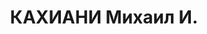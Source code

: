 ---
title: КАХИАНИ Михаил И.
description: (1896–12.1937) — партийный деятель. Род. в Батуми. Окончил Московский
  коммерческий институт. Член РСДРП(б) с 1917 г. В 1917–1918 гг. секретарь Замоскворецкого
  рабочего комитета (Москва), член Батумского комитета РСДРП(б). В 1918–1920 гг. член
  Президиума Замоскворецкого райкома РКП(б), член Исполкома Замоскворецкого райсовета
  (Москва), затем в РККА. В 1920–1921 гг. член Бакинского комитета КП(б) Азербайджана,
  ответственный секретарь Тифлисского комитета КП(б) Грузии. В 1923–1924 гг. секретарь
  ЦК КП(б) Грузии. В 1924–1930 гг. ответственный — 1-й секретарь ЦК КП(б) Грузии.
  В 1930–1931 гг. 2-й секретарь Средне-Азиатского бюро ЦК ВКП(б). В 1930–1934 гг.
  кандидат в члены ЦК ВКП(б). В 1931–1933 гг. секретарь Казакского крайкома ВКП(б).
  В 1933–1934 гг. член редколлегии газеты «Правда». В 1934–1937 гг. член Комиссии
  партийного контроля при ЦК ВКП(б) и уполномоченный Комиссии партийного контроля
  при ЦК ВКП(б) по Северо-Кавказскому краю. Арестован в июле 1937 г. Расстрелян.
---